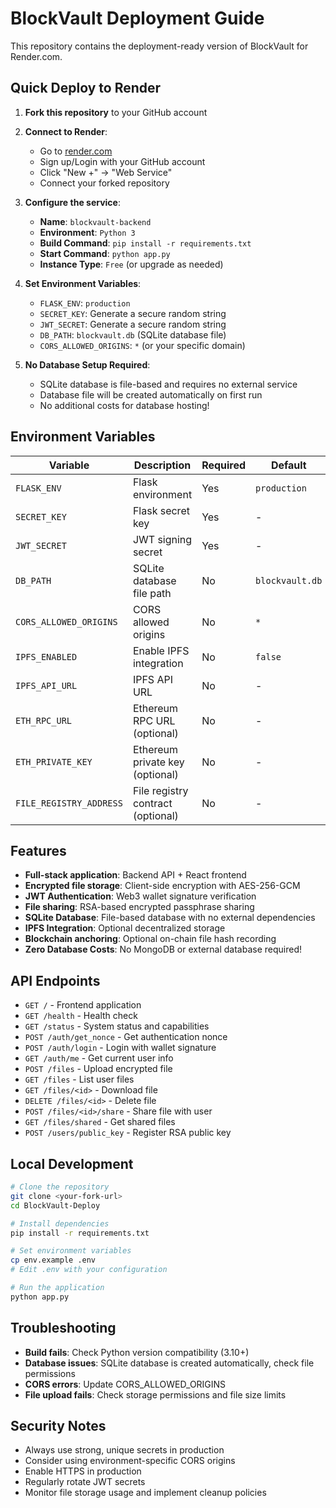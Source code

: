 # BlockVault Deployment Guide

This repository contains the deployment-ready version of BlockVault for Render.com.

## Quick Deploy to Render

1. **Fork this repository** to your GitHub account
2. **Connect to Render**:
   - Go to [render.com](https://render.com)
   - Sign up/Login with your GitHub account
   - Click "New +" → "Web Service"
   - Connect your forked repository

3. **Configure the service**:
   - **Name**: `blockvault-backend`
   - **Environment**: `Python 3`
   - **Build Command**: `pip install -r requirements.txt`
   - **Start Command**: `python app.py`
   - **Instance Type**: `Free` (or upgrade as needed)

4. **Set Environment Variables**:
   - `FLASK_ENV`: `production`
   - `SECRET_KEY`: Generate a secure random string
   - `JWT_SECRET`: Generate a secure random string
   - `DB_PATH`: `blockvault.db` (SQLite database file)
   - `CORS_ALLOWED_ORIGINS`: `*` (or your specific domain)

5. **No Database Setup Required**: 
   - SQLite database is file-based and requires no external service
   - Database file will be created automatically on first run
   - No additional costs for database hosting!

## Environment Variables

| Variable | Description | Required | Default |
|----------|-------------|----------|---------|
| `FLASK_ENV` | Flask environment | Yes | `production` |
| `SECRET_KEY` | Flask secret key | Yes | - |
| `JWT_SECRET` | JWT signing secret | Yes | - |
| `DB_PATH` | SQLite database file path | No | `blockvault.db` |
| `CORS_ALLOWED_ORIGINS` | CORS allowed origins | No | `*` |
| `IPFS_ENABLED` | Enable IPFS integration | No | `false` |
| `IPFS_API_URL` | IPFS API URL | No | - |
| `ETH_RPC_URL` | Ethereum RPC URL (optional) | No | - |
| `ETH_PRIVATE_KEY` | Ethereum private key (optional) | No | - |
| `FILE_REGISTRY_ADDRESS` | File registry contract (optional) | No | - |

## Features

- **Full-stack application**: Backend API + React frontend
- **Encrypted file storage**: Client-side encryption with AES-256-GCM
- **JWT Authentication**: Web3 wallet signature verification
- **File sharing**: RSA-based encrypted passphrase sharing
- **SQLite Database**: File-based database with no external dependencies
- **IPFS Integration**: Optional decentralized storage
- **Blockchain anchoring**: Optional on-chain file hash recording
- **Zero Database Costs**: No MongoDB or external database required!

## API Endpoints

- `GET /` - Frontend application
- `GET /health` - Health check
- `GET /status` - System status and capabilities
- `POST /auth/get_nonce` - Get authentication nonce
- `POST /auth/login` - Login with wallet signature
- `GET /auth/me` - Get current user info
- `POST /files` - Upload encrypted file
- `GET /files` - List user files
- `GET /files/<id>` - Download file
- `DELETE /files/<id>` - Delete file
- `POST /files/<id>/share` - Share file with user
- `GET /files/shared` - Get shared files
- `POST /users/public_key` - Register RSA public key

## Local Development

```bash
# Clone the repository
git clone <your-fork-url>
cd BlockVault-Deploy

# Install dependencies
pip install -r requirements.txt

# Set environment variables
cp env.example .env
# Edit .env with your configuration

# Run the application
python app.py
```

## Troubleshooting

- **Build fails**: Check Python version compatibility (3.10+)
- **Database issues**: SQLite database is created automatically, check file permissions
- **CORS errors**: Update CORS_ALLOWED_ORIGINS
- **File upload fails**: Check storage permissions and file size limits

## Security Notes

- Always use strong, unique secrets in production
- Consider using environment-specific CORS origins
- Enable HTTPS in production
- Regularly rotate JWT secrets
- Monitor file storage usage and implement cleanup policies
